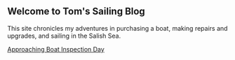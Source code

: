 ## Welcome to Tom's Sailing Blog

This site chronicles my adventures in purchasing a boat, making repairs and upgrades, and sailing in the Salish Sea.

[Approaching Boat Inspection Day](https://tomsalzer.github.io/Sailing/2022-03-14-approaching-boat-inspection-day.md)
